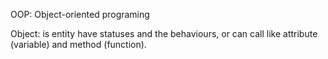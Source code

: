 OOP: Object-oriented programing

Object: is entity have statuses and the behaviours, or can call like attribute (variable) and method (function).


